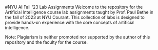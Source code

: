 #NYU AI Fall '23 Lab Assignments
Welcome to the repository for the Artificial Intelligence course lab assignments taught by Prof. Paul Bethe in the fall of 2023 at NYU Courant. This collection of labs is designed to provide hands-on experience with the core concepts of artificial intelligence.


Note: Plagiarism is neither promoted nor supported by the author of this repository and the faculty for the course. 
